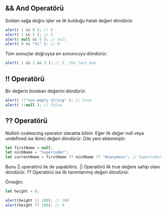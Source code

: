 ## && And Operatörü

Soldan sağa doğru işler ve ilk bulduğu hatalı değeri döndürür.

```js
alert( 1 && 0 ); // 0
alert( 1 && 5 ); // 5
alert( null && 5 ); // null
alert( 0 && "hi" ); // 0
```

Tüm sonuçlar doğruysa en sonuncuyu döndürür:

```js
alert( 1 && 2 && 3 ); // 3, the last one
```
## !! Operatörü

Bir değerin boolean değerini döndürür.

```js
alert( !!"non-empty string" ); // true
alert( !!null ); // false
```

## ?? Operatörü

Nullish coalescing operator olarakta bilinir. Eğer ilk değer null veya undefined ise ikinci değeri döndürür. Dile yeni eklenmiştir.

```js
let firstName = null;
let nickName = "Supercoder";
let currentName = firstName ?? nickName ?? "Anonymous"; // Supercoder
```

Bunu || operatörü ile de yapabiliriz. || Operatörü ilk true değere sahip olanı döndürür. ?? Operatörü ise ilk tanımlanmış değeri döndürür.

Örneğin:

```js
let height = 0;

alert(height || 100); // 100
alert(height ?? 100); // 0
```